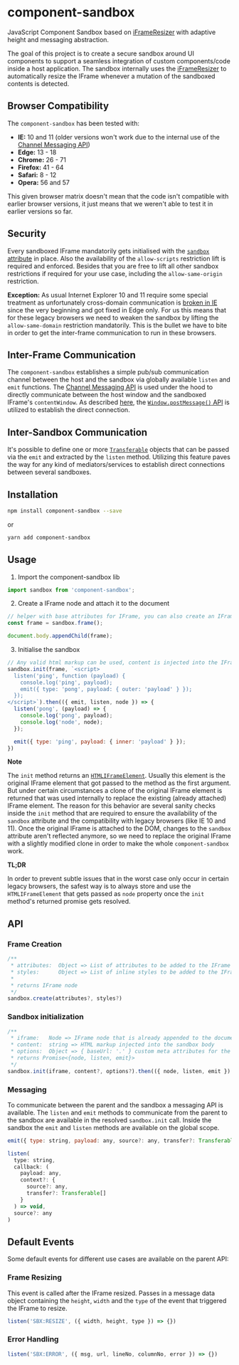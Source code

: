 # component-sandbox

JavaScript Component Sandbox based on [iFrameResizer](https://github.com/davidjbradshaw/iframe-resizer) with adaptive height and messaging abstraction.

The goal of this project is to create a secure sandbox around UI components to support a seamless integration of custom components/code inside a host application. The sandbox internally uses the [iFrameResizer](https://github.com/davidjbradshaw/iframe-resizer) to automatically resize the IFrame whenever a mutation of the sandboxed contents is detected.

## Browser Compatibility

The `component-sandbox` has been tested with:

* **IE:** 10 and 11 (older versions won't work due to the internal use of the [Channel Messaging API](https://developer.mozilla.org/en-US/docs/Web/API/Channel_Messaging_API))
* **Edge:** 13 - 18
* **Chrome:** 26 - 71
* **Firefox:** 41 - 64
* **Safari:** 8 - 12
* **Opera:** 56 and 57

This given browser matrix doesn't mean that the code isn't compatible with earlier browser versions, it just means that we weren't able to test it in earlier versions so far.

## Security

Every sandboxed IFrame mandatorily gets initialised with the [`sandbox` attribute](https://developer.mozilla.org/en-US/docs/Web/HTML/Element/iframe#attr-sandbox) in place. Also the availability of the `allow-scripts` restriction lift is required and enforced. Besides that you are free to lift all other sandbox restrictions if required for your use case, including the `allow-same-origin` restriction.

**Exception:** As usual Internet Explorer 10 and 11 require some special treatment as unfortunately cross-domain communication is [broken in IE](https://caniuse.com/#feat=x-doc-messaging) since the very beginning and got fixed in Edge only. For us this means that for these legacy browsers we need to weaken the sandbox by lifting the `allow-same-domain` restriction mandatorily. This is the bullet we have to bite in order to get the inter-frame communication to run in these browsers.

## Inter-Frame Communication

The `component-sandbox` establishes a simple pub/sub communication channel between the host and the sandbox via globally available `listen` and `emit` functions. The [Channel Messaging API](https://developer.mozilla.org/en-US/docs/Web/API/Channel_Messaging_API) is used under the hood to directly communicate between the host window and the sandboxed IFrame's `contentWindow`. As described [here](https://developer.mozilla.org/en-US/docs/Web/API/Channel_Messaging_API/Using_channel_messaging), the [`Window.postMessage()` API](https://developer.mozilla.org/en-US/docs/Web/API/Window/postMessage) is utilized to establish the direct connection.

## Inter-Sandbox Communication

It's possible to define one or more [`Transferable`](https://developer.mozilla.org/en-US/docs/Web/API/Transferable) objects that can be passed via the `emit` and extracted by the `listen` method. Utilizing this feature paves the way for any kind of mediators/services to establish direct connections between several sandboxes.

## Installation

```bash
npm install component-sandbox --save
```

or

```bash
yarn add component-sandbox
```

## Usage

1. Import the component-sandbox lib

```javascript
import sandbox from 'component-sandbox';
```

2. Create a IFrame node and attach it to the document

```javascript
// helper with base attributes for IFrame, you can also create an IFrame node by yourself
const frame = sandbox.frame();

document.body.appendChild(frame);
```

3. Initialise the sandbox

```javascript
// Any valid html markup can be used, content is injected into the IFrame body
sandbox.init(frame, `<script>
  listen('ping', function (payload) {
    console.log('ping', payload);
    emit({ type: 'pong', payload: { outer: 'payload' } });
  });
</script>`).then(({ emit, listen, node }) => {
  listen('pong', (payload) => {
    console.log('pong', payload);
    console.log('node', node);
  });

  emit({ type: 'ping', payload: { inner: 'payload' } });
})
```

**Note**

The `init` method returns an [`HTMLIFrameElement`](https://developer.mozilla.org/en-US/docs/Web/API/HTMLIFrameElement). Usually this element is the original IFrame element that got passed to the method as the first argument. But under certain circumstances a clone of the original IFrame element is returned that was used internally to replace the existing (already attached) IFrame element. The reason for this behavior are several sanity checks inside the `init` method that are required to ensure the availability of the `sandbox` attribute and the compatibility with legacy browsers (like IE 10 and 11). Once the original IFrame is attached to the DOM, changes to the `sandbox` attribute aren't reflected anymore, so we need to replace the original IFrame with a slightly modified clone in order to make the whole `component-sandbox` work.

**TL;DR**

In order to prevent subtle issues that in the worst case only occur in certain legacy browsers, the safest way is to always store and use the `HTMLIFrameElement` that gets passed as `node` property once the `init` method's returned promise gets resolved.
 
## API

### Frame Creation

```javascript
/**
 * attributes:  Object => List of attributes to be added to the IFrame
 * styles:      Object => List of inline styles to be added to the IFrame
 * 
 * returns IFrame node
 */
sandbox.create(attributes?, styles?)
```

### Sandbox initialization

```javascript
/**
 * iframe:   Node => IFrame node that is already appended to the document
 * content:  string => HTML markup injected into the sandbox body
 * options:  Object => { baseUrl: '.' } custom meta attributes for the sandbox
 * returns Promise<{node, listen, emit}>
 */
sandbox.init(iframe, content?, options?).then(({ node, listen, emit }) => {})
```

### Messaging

To communicate between the parent and the sandbox a messaging API is available. The `listen` and `emit` methods to communicate from the parent to the sandbox are available in the resolved `sandbox.init` call. Inside the sandbox the `emit` and `listen` methods are available on the global scope.

```javascript
emit({ type: string, payload: any, source?: any, transfer?: Transferable | Transferable[]})
```

```javascript
listen(
  type: string,
  callback: (
    payload: any,
    context?: {
      source?: any,
      transfer?: Transferable[]
    }
  ) => void,
  source?: any
)
```

## Default Events

Some default events for different use cases are available on the parent API:

### Frame Resizing

This event is called after the IFrame resized. Passes in a message data object containing the `height`, `width` and the `type` of the event that triggered the IFrame to resize.

```javascript
listen('SBX:RESIZE', ({ width, height, type }) => {})
```

### Error Handling

```javascript
listen('SBX:ERROR', ({ msg, url, lineNo, columnNo, error }) => {})
```
